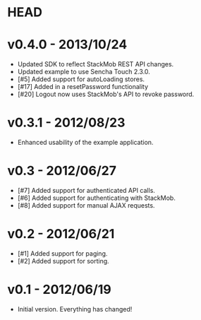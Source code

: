 HEAD
====

v0.4.0 - 2013/10/24
===================

- Updated SDK to reflect StackMob REST API changes.
- Updated example to use Sencha Touch 2.3.0.
- [#5] Added support for autoLoading stores.
- [#17] Added in a resetPassword functionality
- [#20] Logout now uses StackMob's API to revoke password.

v0.3.1 - 2012/08/23
===================

- Enhanced usability of the example application.

v0.3 - 2012/06/27
=================

- [#7] Added support for authenticated API calls.
- [#6] Added support for authenticating with StackMob.
- [#8] Added support for manual AJAX requests.

v0.2 - 2012/06/21
=================

- [#1] Added support for paging.
- [#2] Added support for sorting.

v0.1 - 2012/06/19
=============

- Initial version.  Everything has changed!